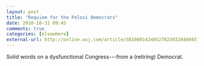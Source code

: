 ```yaml
---
layout: post  
title: "Requiem for the Pelosi Democrats"  
date: 2010-10-31 09:45  
comments: true  
categories: [elsewhere]
external-url: http://online.wsj.com/article/SB10001424052702303284604575582320752384384.html?mod=WSJ_Opinion_LEADTop  
---
```


Solid words on a dysfunctional Congress---from a (retiring) Democrat.

